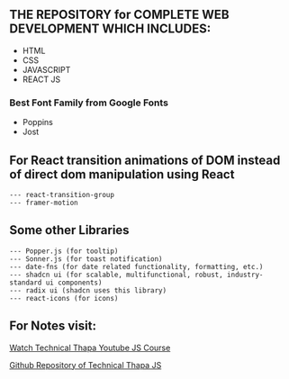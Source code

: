 ## THE REPOSITORY for COMPLETE WEB DEVELOPMENT WHICH INCLUDES:

- HTML
- CSS
- JAVASCRIPT
- REACT JS

### Best Font Family from Google Fonts

- Poppins
- Jost

## For React transition animations of DOM instead of direct dom manipulation using React

    --- react-transition-group
    --- framer-motion

## Some other Libraries

    --- Popper.js (for tooltip)
    --- Sonner.js (for toast notification)
    --- date-fns (for date related functionality, formatting, etc.)
    --- shadcn ui (for scalable, multifunctional, robust, industry-standard ui components)
    --- radix ui (shadcn uses this library)
    --- react-icons (for icons)

## For Notes visit:

[Watch Technical Thapa Youtube JS Course](https://youtu.be/13gLB6hDHR8?si=COjUyKBW39mOe33w)

[Github Repository of Technical Thapa JS](https://github.com/thapatechnical/WorldBestJSCourse)
